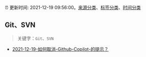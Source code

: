 :alarm_clock: 更新时间: 2021-12-19 09:56:00。[来源分类](../README.md)、[标签分类](../TAGS.md)、[时间分类](../TIMELINE.md)

## Git、SVN


> 关键字：`Git`、`SVN`



- [2021-12-19-如何取消-Github-Copilot-的提示？](https://www.v2ex.com/t/823111) 